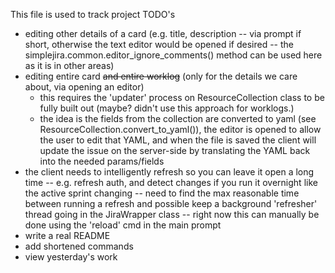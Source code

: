 This file is used to track project TODO's

* editing other details of a card (e.g. title, description -- via prompt if short, otherwise the text editor would be opened if desired -- the simplejira.common.editor_ignore_comments() method can be used here as it is in other areas)
* editing entire card ~~and entire worklog~~ (only for the details we care about, via opening an editor)
    - this requires the 'updater' process on ResourceCollection class to be fully built out (maybe? didn't use this approach for worklogs.)
    - the idea is the fields from the collection are converted to yaml (see ResourceCollection.convert_to_yaml()), the editor is opened to allow
      the user to edit that YAML, and when the file is saved the client will update the issue on the server-side by translating the YAML back
      into the needed params/fields
* the client needs to intelligently refresh so you can leave it open a long time -- e.g. refresh auth, and detect changes if you run it overnight like the active sprint changing -- need to find the max reasonable time between running a refresh and possible keep a background 'refresher' thread going in the JiraWrapper class -- right now this can manually be done using the 'reload' cmd in the main prompt
* write a real README
* add shortened commands
* view yesterday's work
